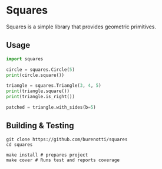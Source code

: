 # Squares

Squares is a simple library that provides geometric primitives.

## Usage
```python
import squares

circle = squares.Circle(5)
print(circle.square())

triangle = squares.Triangle(3, 4, 5)
print(triangle.square())
print(triangle.is_right())

patched = triangle.with_sides(b=5)


```

## Building & Testing
```shell
git clone https://github.com/burenotti/squares
cd squares

make install # prepares project
make cover # Runs test and reports coverage
```
